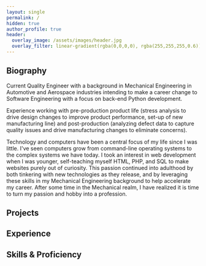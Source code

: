 ```yaml
---
layout: single
permalink: /
hidden: true
author_profile: true
header:
  overlay_image: /assets/images/header.jpg
  overlay_filter: linear-gradient(rgba(0,0,0,0), rgba(255,255,255,0.6))
---
```


<h2>
<span class="fa-stack fa-xs">
	<i class="fas fa-circle fa-stack-3x"></i>
	<i class="fa fa-user fa-stack-2x fa-inverse"></i>
</span>
Biography
</h2>
Current Quality Engineer with a background in Mechanical Engineering in Automotive and Aerospace industries intending to make a career change to Software Engineering with a focus on back-end Python development.

Experience working with pre-production product life (stress analysis to drive design changes to improve product performance, set-up of new manufacturing line) and post-production (analyzing defect data to capture quality issues and drive manufacturing changes to eliminate concerns).

Technology and computers have been a central focus of my life since I was little. I've seen computers grow from command-line operating systems to the complex systems we have today. I took an interest in web development when I was younger, self-teaching myself HTML, PHP, and SQL to make websites purely out of curiosity. This passion continued into adulthood by both tinkering with new technologies as they release, and by leveraging these skills in my Mechanical Engineering background to help accelerate my career. After some time in the Mechanical realm, I have realized it is time to turn my passion and hobby into a profession.

<h2>
<span class="fa-stack fa-xs">
	<i class="fas fa-circle fa-stack-2x"></i>
	<i class="fa fa-archive fa-stack-1x fa-inverse"></i>
</span>
Projects
</h2>

<h2>
<span class="fa-stack fa-xs">
	<i class="fas fa-circle fa-stack-3x"></i>
	<i class="fa fa-briefcase fa-stack-2x fa-inverse"></i>
</span>
Experience
</h2>

<h2>
<span class="fa-stack fa-xs">
	<i class="fas fa-circle fa-stack-2x"></i>
	<i class="fa fa-wrench fa-stack-1x fa-inverse"></i>
</span>
Skills & Proficiency
</h2>
